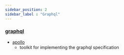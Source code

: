 ```yaml
---
sidebar_position: 2
sidebar_label : "Graphql"
---
```


### [graphql](https://graphql.org/)
  - [apollo](https://www.apollographql.com/)
    - toolkit for implementing the graphql specification
